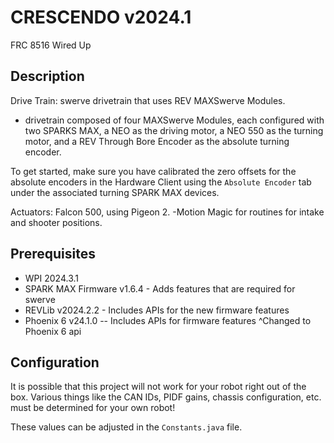 # CRESCENDO v2024.1

FRC 8516 Wired Up

## Description

Drive Train: swerve drivetrain that uses REV MAXSwerve Modules.
- drivetrain composed of four MAXSwerve Modules, each configured with two SPARKS MAX, a NEO as the driving motor, a NEO 550 as the turning motor, and a REV Through Bore Encoder as the absolute turning encoder.

To get started, make sure you have calibrated the zero offsets for the absolute encoders in the Hardware Client using the `Absolute Encoder` tab under the associated turning SPARK MAX devices.

Actuators: Falcon 500, using Pigeon 2.
-Motion Magic for routines for intake and shooter positions.

## Prerequisites
* WPI 2024.3.1
* SPARK MAX Firmware v1.6.4 - Adds features that are required for swerve
* REVLib v2024.2.2 - Includes APIs for the new firmware features
* Phoenix 6 v24.1.0 -- Includes APIs for firmware features ^Changed to Phoenix 6 api

## Configuration

It is possible that this project will not work for your robot right out of the box. Various things like the CAN IDs, PIDF gains, chassis configuration, etc. must be determined for your own robot!

These values can be adjusted in the `Constants.java` file.
